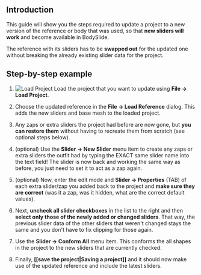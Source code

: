## Introduction
This guide will show you the steps required to update a project to a new version of the reference or body that was used, so that **new sliders will work** and become available in BodySlide.

The reference with its sliders has to be **swapped out** for the updated one without breaking the already existing slider data for the project.

## Step-by-step example
1. ![Load Project](http://i.imgur.com/viWOwuL.png) Load the project that you want to update using **File -> Load Project**.

2. Choose the updated reference in the **File -> Load Reference** dialog. This adds the new sliders and base mesh to the loaded project.

3. Any zaps or extra sliders the project had before are now gone, but **you can restore them** without having to recreate them from scratch (see optional steps below).

4. (optional) Use the **Slider -> New Slider** menu item to create any zaps or extra sliders the outfit had by typing the EXACT same slider name into the text field! The slider is now back and working the same way as before, you just need to set it to act as a zap again.

5. (optional) Now, enter the edit mode and **Slider -> Properties** (TAB) of each extra slider/zap you added back to the project and **make sure they are correct** (was it a zap, was it hidden, what are the correct default values).

6. Next, **uncheck all slider checkboxes** in the list to the right and then **select only those of the newly added or changed sliders**. That way, the previous slider data of the other sliders that weren't changed stays the same and you don't have to fix clipping for those again.

7. Use the **Slider -> Conform All** menu item. This conforms the all shapes in the project to the new sliders that are currently checked.

8. Finally, **[[save the project|Saving a project]]** and it should now make use of the updated reference and include the latest sliders.